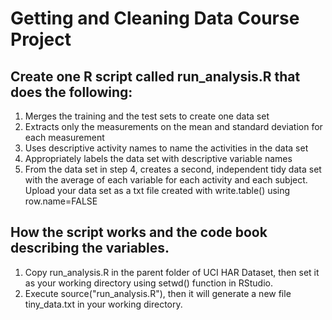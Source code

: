 # Getting and Cleaning Data Course Project

## Create one R script called run_analysis.R that does the following:
1. Merges the training and the test sets to create one data set
2. Extracts only the measurements on the mean and standard deviation for each measurement
3. Uses descriptive activity names to name the activities in the data set
4. Appropriately labels the data set with descriptive variable names
5. From the data set in step 4, creates a second, independent tidy data set with the average of each variable for each activity and each subject. Upload your data set as a txt file created with write.table() using row.name=FALSE

##  How the script works and the code book describing the variables.

1. Copy run_analysis.R in the parent folder of UCI HAR Dataset, then set it as your working directory using setwd() function in RStudio.
2. Execute source("run_analysis.R"), then it will generate a new file tiny_data.txt in your working directory.

